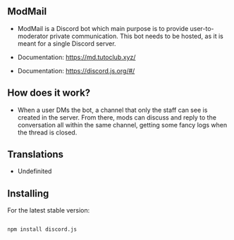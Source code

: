 
## ModMail 

- ModMail is a Discord bot which main purpose is to provide user-to-moderator private communication. This bot needs to be hosted, as it is meant for a single Discord server.

- Documentation: https://md.tutoclub.xyz/
- Documentation: https://discord.js.org/#/

## How does it work?

- When a user DMs the bot, a channel that only the staff can see is created in the server. From there, mods can discuss and reply to the conversation all within the same channel, getting some fancy logs when the thread is closed.

## Translations

- Undefinited

## Installing

For the latest stable version:

```bash

npm install discord.js

```

